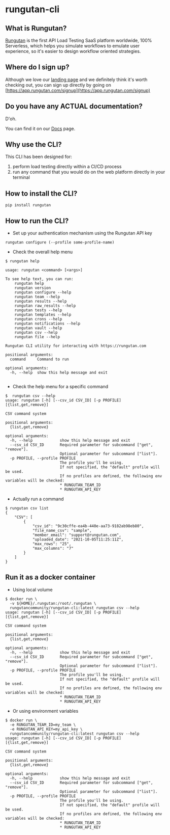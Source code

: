 # rungutan-cli

## What is Rungutan?

[Rungutan](https://rungutan.com) is the first API Load Testing SaaS platform worldwide, 100% Serverless, which  helps you simulate workflows to emulate user experience, so it's easier to design workflow oriented strategies.


## Where do I sign up?

Although we love our [landing page](https://rungutan.com) and we definitely think it's worth checking out, you can sign up directly by going on [https://app.rungutan.com/signup](https://app.rungutan.com/signup)

## Do you have any ACTUAL documentation?

D'oh.

You can find it on our [Docs](https://docs.rungutan.com) page. 


## Why use the CLI?

This CLI has been designed for:
1) perform load testing directly within a CI/CD process
2) run any command that you would do on the web platform directly in your terminal

## How to install the CLI?

```shell script
pip install rungutan
```

## How to run the CLI?

* Set up your authentication mechanism using the Rungutan API key

```shell script
rungutan configure (--profile some-profile-name)
```

* Check the overall help menu

```shell script
$ rungutan help

usage: rungutan <command> [<args>]

To see help text, you can run:
    rungutan help
    rungutan version
    rungutan configure --help
    rungutan team --help
    rungutan results --help
    rungutan raw_results --help
    rungutan tests --help
    rungutan templates --help
    rungutan crons --help
    rungutan notifications --help
    rungutan vault --help
    rungutan csv --help
    rungutan file --help

Rungutan CLI utility for interacting with https://rungutan.com

positional arguments:
  command     Command to run

optional arguments:
  -h, --help  show this help message and exit


```

* Check the help menu for a specific command

```shell script
$  rungutan csv --help
usage: rungutan [-h] [--csv_id CSV_ID] [-p PROFILE] [{list,get,remove}]

CSV command system

positional arguments:
  {list,get,remove}

optional arguments:
  -h, --help            show this help message and exit
  --csv_id CSV_ID       Required parameter for subcommand ["get", "remove"].
                        Optional parameter for subcommand ["list"].
  -p PROFILE, --profile PROFILE
                        The profile you'll be using.
                        If not specified, the "default" profile will be used.
                        If no profiles are defined, the following env variables will be checked:
                        * RUNGUTAN_TEAM_ID
                        * RUNGUTAN_API_KEY
```

* Actually run a command

```shell script
$ rungutan csv list
{
    "CSV": [
        {
            "csv_id": "9c30cffe-ea4b-440e-aa73-9182ab98eb80",
            "file_name_csv": "sample",
            "member_email": "support@rungutan.com",
            "uploaded_date": "2021-10-05T11:25:11Z",
            "max_rows": "25",
            "max_columns": "7"
        }
    ]
}
```

## Run it as a docker container

* Using local volume

```shell script
$ docker run \
  -v ${HOME}/.rungutan:/root/.rungutan \
  rungutancommunity/rungutan-cli:latest rungutan csv --help
usage: rungutan [-h] [--csv_id CSV_ID] [-p PROFILE] [{list,get,remove}]

CSV command system

positional arguments:
  {list,get,remove}

optional arguments:
  -h, --help            show this help message and exit
  --csv_id CSV_ID       Required parameter for subcommand ["get", "remove"].
                        Optional parameter for subcommand ["list"].
  -p PROFILE, --profile PROFILE
                        The profile you'll be using.
                        If not specified, the "default" profile will be used.
                        If no profiles are defined, the following env variables will be checked:
                        * RUNGUTAN_TEAM_ID
                        * RUNGUTAN_API_KEY
```

* Or using environment variables

```shell script
$ docker run \
  -e RUNGUTAN_TEAM_ID=my_team \
  -e RUNGUTAN_API_KEY=my_api_key \
  rungutancommunity/rungutan-cli:latest rungutan csv --help
usage: rungutan [-h] [--csv_id CSV_ID] [-p PROFILE] [{list,get,remove}]

CSV command system

positional arguments:
  {list,get,remove}

optional arguments:
  -h, --help            show this help message and exit
  --csv_id CSV_ID       Required parameter for subcommand ["get", "remove"].
                        Optional parameter for subcommand ["list"].
  -p PROFILE, --profile PROFILE
                        The profile you'll be using.
                        If not specified, the "default" profile will be used.
                        If no profiles are defined, the following env variables will be checked:
                        * RUNGUTAN_TEAM_ID
                        * RUNGUTAN_API_KEY

```
